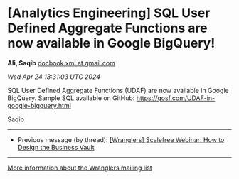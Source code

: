 


[Analytics Engineering] SQL User Defined Aggregate Functions are now available in Google BigQuery!
==================================================================================================


**Ali, Saqib**
[docbook.xml at gmail.com](mailto:wranglers%40analyticsengineering.net?Subject=Re%3A%20%5BWranglers%5D%20SQL%20User%20Defined%20Aggregate%20Functions%20are%20now%20available%0A%20in%20Google%20BigQuery%21&In-Reply-To=%3CCABDm0O_%2Ba7-tsPO8Mv8kuPnLOVvpwB3FxZi3%3D-JwAne5qWOmWQ%40mail.gmail.com%3E "[Wranglers] SQL User Defined Aggregate Functions are now available in Google BigQuery!")   

*Wed Apr 24 13:31:03 UTC 2024*  

SQL User Defined Aggregate Functions (UDAF) are now available in Google
BigQuery. Sample SQL available on GitHub:
<https://qosf.com/UDAF-in-google-bigquery.html>

Saqib
  
  




---


* Previous message (by thread): [[Wranglers] Scalefree Webinar: How to Design the Business Vault](000049.html)




---


[More information about the Wranglers
mailing list](https://analyticsengineering.net/mailman/listinfo/wranglers)  




